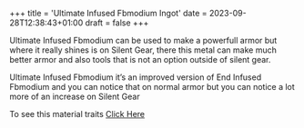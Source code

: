 +++
title = 'Ultimate Infused Fbmodium Ingot'
date = 2023-09-28T12:38:43+01:00
draft = false
+++

Ultimate Infused Fbmodium can be used to make a powerfull armor but where it really shines is on Silent Gear, there this metal can make much better armor and also tools that is not an option outside of silent gear.

Ultimate Infused Fbmodium it’s an improved version of End Infused Fbmodium and you can notice that on normal armor but you can notice a lot more of an increase on Silent Gear

To see this material traits [Click Here](../../mods/silent-gear/stats.md)